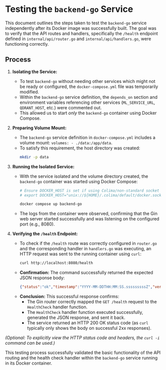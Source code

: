 # Testing the `backend-go` Service

This document outlines the steps taken to test the `backend-go` service independently after its Docker image was successfully built. The goal was to verify that the API routes and handlers, specifically the `/health` endpoint defined in `internal/api/router.go` and `internal/api/handlers.go`, were functioning correctly.

## Process

1.  **Isolating the Service:**
    *   To test `backend-go` without needing other services which might not be ready or configured, the `docker-compose.yml` file was temporarily modified.
    *   Within the `backend-go` service definition, the `depends_on` section and environment variables referencing other services (`ML_SERVICE_URL`, `QDRANT_HOST`, etc.) were commented out.
    *   This allowed us to start *only* the `backend-go` container using Docker Compose.

2.  **Preparing Volume Mount:**
    *   The `backend-go` service definition in `docker-compose.yml` includes a volume mount: `volumes: - ./data:/app/data`.
    *   To satisfy this requirement, the host directory was created:
        ```bash
        mkdir -p data
        ```

3.  **Running the Isolated Service:**
    *   With the service isolated and the volume directory created, the `backend-go` container was started using Docker Compose:
        ```bash
        # Ensure DOCKER_HOST is set if using Colima/non-standard socket
        # export DOCKER_HOST="unix://${HOME}/.colima/default/docker.sock" 
        
        docker compose up backend-go 
        ```
    *   The logs from the container were observed, confirming that the Gin web server started successfully and was listening on the configured port (e.g., 8080).

4.  **Verifying the `/health` Endpoint:**
    *   To check if the `/health` route was correctly configured in `router.go` and the corresponding handler in `handlers.go` was executing, an HTTP request was sent to the running container using `curl`:
        ```bash
        curl http://localhost:8080/health
        ```
    *   **Confirmation:** The command successfully returned the expected JSON response body:
        ```json
        {"status":"ok","timestamp":"YYYY-MM-DDTHH:MM:SS.sssssssssZ","version":"0.1.0"} 
        ```
    *   **Conclusion:** This successful response confirms:
        *   The Gin router correctly mapped the `GET /health` request to the `HealthCheck` handler function.
        *   The `HealthCheck` handler function executed successfully, generated the JSON response, and sent it back.
        *   The service returned an HTTP 200 OK status code (as `curl` typically only shows the body on successful 2xx responses).

*(Optional: To explicitly view the HTTP status code and headers, the `curl -i` command can be used.)*

This testing process successfully validated the basic functionality of the API routing and the health check handler within the `backend-go` service running in its Docker container.